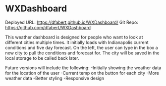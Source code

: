 # WXDashboard

Deployed URL:  https://dfabert.github.io/WXDashboard/
Git Repo:  https://github.com/dfabert/WXDashboard

This weather dashboard is designed for people who want to look at different cities multiple times.  It initially loads with Indianapolis current conditions and five day forecast.  On the left, the user can type in the box a new city to pull the conditions and forecast for.  The city will be saved in the local storage to be called back later.  

Future versions will include the following:
-Initially showing the weather data for the location of the user
-Current temp on the button for each city
-More weather data
-Better styling
-Responsive design

